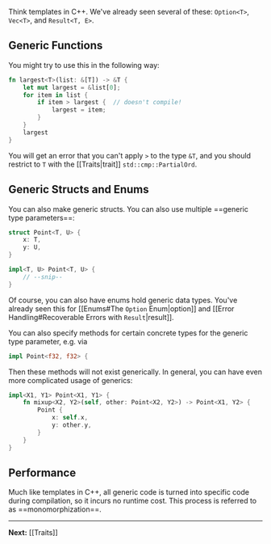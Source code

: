 Think templates in C++. We've already seen several of these: `Option<T>`, `Vec<T>`, and `Result<T, E>`.

## Generic Functions

You might try to use this in the following way:

```rust
fn largest<T>(list: &[T]) -> &T {
	let mut largest = &list[0];
	for item in list {
		if item > largest {  // doesn't compile!
			largest = item;
		}
	}
	largest
}
```

You will get an error that you can't apply `>` to the type `&T`, and you should restrict to `T` with the [[Traits|trait]] `std::cmp::PartialOrd`.

## Generic Structs and Enums

You can also make generic structs. You can also use multiple ==generic type parameters==:

```rust
struct Point<T, U> {
	x: T,
	y: U,
}

impl<T, U> Point<T, U> {
	// --snip--
}
```

Of course, you can also have enums hold generic data types. You've already seen this for [[Enums#The `Option` Enum|option]] and [[Error Handling#Recoverable Errors with `Result`|result]].

You can also specify methods for certain concrete types for the generic type parameter, e.g. via

```rust
impl Point<f32, f32> { 
```

Then these methods will not exist generically.  In general, you can have even more complicated usage of generics:

```rust
impl<X1, Y1> Point<X1, Y1> {
	fn mixup<X2, Y2>(self, other: Point<X2, Y2>) -> Point<X1, Y2> {
		Point {
			x: self.x,
			y: other.y,
		}
	}
}
```

## Performance

Much like templates in C++, all generic code is turned into specific code during compilation, so it incurs no runtime cost. This process is referred to as ==monomorphization==.

---

**Next:** [[Traits]]